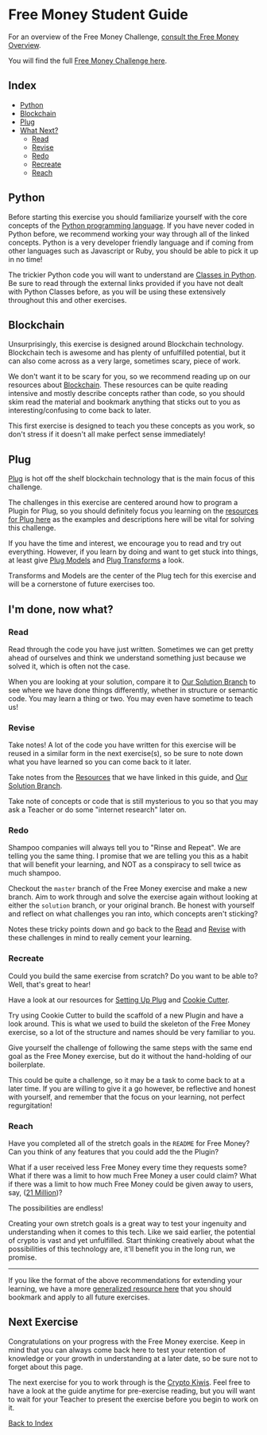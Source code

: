 # Free Money Student Guide

For an overview of the Free Money Challenge, [consult the Free Money Overview]({{book.overview}}).

You will find the full [Free Money Challenge here]({{book.intro}}).


## Index
* [Python](#python)
* [Blockchain](#blockchain)
* [Plug](#plug)
* [What Next?](#i'm-done-now-what)
  * [Read](#read)
  * [Revise](#revise)
  * [Redo](#redo)
  * [Recreate](#recreate)
  * [Reach](#reach)

## Python

Before starting this exercise you should familiarize yourself with the core concepts of the [Python programming language]({{book.python}}).
If you have never coded in Python before, we recommend working your way through all of the linked concepts. Python is a very developer friendly language and if coming from other languages such as Javascript or Ruby, you should be able to pick it up in no time!

The trickier Python code you will want to understand are [Classes in Python]({{book.python}}classes.md).
Be sure to read through the external links provided if you have not dealt with Python Classes before, as you will be using these extensively throughout this and other exercises.

## Blockchain

Unsurprisingly, this exercise is designed around Blockchain technology. Blockchain tech is awesome and has plenty of unfulfilled potential, but it can also come across as a very large, sometimes scary, piece of work.

We don't want it to be scary for you, so we recommend reading up on our resources about [Blockchain]({{book.blockchain}}). These resources can be quite reading intensive and mostly describe concepts rather than code, so you should skim read the material and bookmark anything that sticks out to you as interesting/confusing to come back to later.

This first exercise is designed to teach you these concepts as you work, so don't stress if it doesn't all make perfect sense immediately!

## Plug

[Plug](https://www.plugblockchain.com/) is hot off the shelf blockchain technology that is the main focus of this challenge.

The challenges in this exercise are centered around how to program a Plugin for Plug, so you should definitely focus you learning on the [resources for Plug here]({{book.plug}}) as the examples and descriptions here will be vital for solving this challenge.

If you have the time and interest, we encourage you to read and try out everything. However, if you learn by doing and want to get stuck into things, at least give [Plug Models]({{book.models}}) and [Plug Transforms]({{book.transforms}}) a look.

Transforms and Models are the center of the Plug tech for this exercise and will be a cornerstone of future exercises too.

## I'm done, now what?

### Read

Read through the code you have just written. Sometimes we can get pretty ahead of ourselves and think we understand something just because we solved it, which is often not the case.

When you are looking at your solution, compare it to [Our Solution Branch]({{book.intro}}tree/solution) to see where we have done things differently, whether in structure or semantic code. You may learn a thing or two. You may even have sometime to teach us!

### Revise

Take notes! A lot of the code you have written for this exercise will be reused in a similar form in the next exercise(s), so be sure to note down what you have learned so you can come back to it later.

Take notes from the [Resources](../segments) that we have linked in this guide, and [Our Solution Branch]({{book.intro}}tree/staging).

Take note of concepts or code that is still mysterious to you so that you may ask a Teacher or do some "internet research" later on.

### Redo

Shampoo companies will always tell you to "Rinse and Repeat". We are telling you the same thing. I promise that we are telling you this as a habit that will benefit your learning, and NOT as a conspiracy to sell twice as much shampoo.

Checkout the `master` branch of the Free Money exercise and make a new branch. Aim to work through and solve the exercise again without looking at either the `solution` branch, or your original branch. Be honest with yourself and reflect on what challenges you ran into, which concepts aren't sticking?

Notes these tricky points down and go back to the [Read](#read) and [Revise](#revise) with these challenges in mind to really cement your learning.

### Recreate

Could you build the same exercise from scratch? Do you want to be able to? Well, that's great to hear!

Have a look at our resources for [Setting Up Plug]({{book.setup}}) and [Cookie Cutter]({book.cookie-cutter}).

Try using Cookie Cutter to build the scaffold of a new Plugin and have a look around. This is what we used to build the skeleton of the Free Money exercise, so a lot of the structure and names should be very familiar to you.

Give yourself the challenge of following the same steps with the same end goal as the Free Money exercise, but do it without the hand-holding of our boilerplate.

This could be quite a challenge, so it may be a task to come back to at a later time. If you are willing to give it a go however, be reflective and honest with yourself, and remember that the focus on your learning, not perfect regurgitation!

### Reach

Have you completed all of the stretch goals in the `README` for Free Money? Can you think of any features that you could add the the Plugin?

What if a user received less Free Money every time they requests some?
What if there was a limit to how much Free Money a user could claim?
What if there was a limit to how much Free Money could be given away to users, say, ([21 Million](https://www.quora.com/Why-is-there-a-limited-amount-of-bitcoin-available))?

The possibilities are endless!

Creating your own stretch goals is a great way to test your ingenuity and understanding when it comes to this tech.
Like we said earlier, the potential of crypto is vast and yet unfulfilled. Start thinking creatively about what the possibilities of this technology are, it'll benefit you in the long run, we promise.

---

If you like the format of the above recommendations for extending your learning, we have a more [generalized resource here](./what-next.md) that you should bookmark and apply to all future exercises.

## Next Exercise

Congratulations on your progress with the Free Money exercise. Keep in mind that you can always come back here to test your retention of knowledge or your growth in understanding at a later date, so be sure not to forget about this page.

The next exercise for you to work through is the [Crypto Kiwis]({{book.crypto-kiwis}}). Feel free to have a look at the guide anytime for pre-exercise reading, but you will want to wait for your Teacher to present the exercise before you begin to work on it.

[Back to Index](./README.md)
